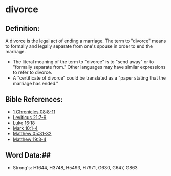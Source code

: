 # divorce #

## Definition: ##

A divorce is the legal act of ending a marriage. The term to "divorce" means to formally and legally separate from one's spouse in order to end the marriage.

* The literal meaning of the term to "divorce" is to "send away" or to "formally separate from." Other languages may have similar expressions to refer to divorce.
* A "certificate of divorce" could be translated as a "paper stating that the marriage has ended."

## Bible References: ##

* [1 Chronicles 08:8-11](rc://en/tn/help/1ch/08/08)
* [Leviticus 21:7-9](rc://en/tn/help/lev/21/07)
* [Luke 16:18](rc://en/tn/help/luk/16/18)
* [Mark 10:1-4](rc://en/tn/help/mrk/10/01)
* [Matthew 05:31-32](rc://en/tn/help/mat/05/31)
* [Matthew 19:3-4](rc://en/tn/help/mat/19/03)

## Word Data:##

* Strong's: H1644, H3748, H5493, H7971, G630, G647, G863
